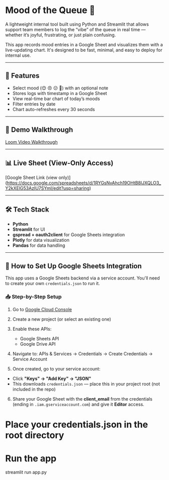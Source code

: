 # Mood of the Queue 🧠

A lightweight internal tool built using Python and Streamlit that allows support team members to log the “vibe” of the queue in real time — whether it’s joyful, frustrating, or just plain confusing.

This app records mood entries in a Google Sheet and visualizes them with a live-updating chart. It's designed to be fast, minimal, and easy to deploy for internal use.

---

## 🚀 Features

- Select mood (😊 😠 😕 🎉) with an optional note
- Stores logs with timestamp in a Google Sheet
- View real-time bar chart of today’s moods
- Filter entries by date
- Chart auto-refreshes every 30 seconds

---

## 📸 Demo Walkthrough

[Loom Video Walkthrough](https://www.loom.com/share/c9bf4a59ca0c48f49bba45546d6bdd20?sid=d61dbf7a-0cf0-4732-86bd-4dd499585457)

---

## 📊 Live Sheet (View-Only Access)

[Google Sheet Link (view only)] (https://docs.google.com/spreadsheets/d/1RYGsNvAhch19OHtB8lJXQLO3_Y2kXElG53AzIU7SYmI/edit?usp=sharing)

---

## 🛠️ Tech Stack

- **Python**
- **Streamlit** for UI
- **gspread + oauth2client** for Google Sheets integration
- **Plotly** for data visualization
- **Pandas** for data handling

---

## 🔐 How to Set Up Google Sheets Integration

This app uses a Google Sheets backend via a service account. You'll need to create your own `credentials.json` to run it.

### 📥 Step-by-Step Setup

1. Go to [Google Cloud Console](https://console.cloud.google.com/)
2. Create a new project (or select an existing one)
3. Enable these APIs:
   - Google Sheets API
   - Google Drive API
4. Navigate to: APIs & Services → Credentials → Create Credentials → Service Account

5. Once created, go to your service account:

- Click **"Keys" → "Add Key" → "JSON"**
- This downloads `credentials.json` — place this in your project root (not included in the repo)

6. Share your Google Sheet with the **client_email** from the credentials (ending in `.iam.gserviceaccount.com`) and give it **Editor** access.

# Place your credentials.json in the root directory

# Run the app

streamlit run app.py
